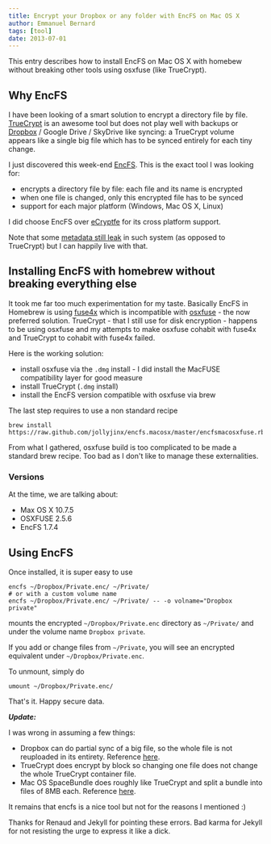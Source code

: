 ```yaml
---
title: Encrypt your Dropbox or any folder with EncFS on Mac OS X
author: Emmanuel Bernard
tags: [tool]
date: 2013-07-01
---
```

This entry describes how to install EncFS on Mac OS X with homebew without
breaking other tools using osxfuse (like TrueCrypt).


## Why EncFS

I have been looking of a smart solution to encrypt a directory file by file.
[TrueCrypt](http://www.truecrypt.org) is an awesome tool but does not play 
well with backups or [Dropbox](http://db.tt/U63QbWK) / Google Drive / SkyDrive like syncing: a TrueCrypt
volume appears like a single big file which has to be synced entirely for
each tiny change.

I just discovered this week-end [EncFS](http://en.wikipedia.org/wiki/EncFS). This
is the exact tool I was looking for:

- encrypts a directory file by file: each file and its name is encrypted
- when one file is changed, only this encrypted file has to be synced
- support for each major platform (Windows, Mac OS X, Linux)

I did choose EncFS over [eCryptfe](http://ecryptfs.org) for its cross platform support.

Note that some [metadata still
leak](http://en.wikipedia.org/wiki/EncFS#Disadvantages) in such system (as
opposed to TrueCrypt) but I can happily live with that.

## Installing EncFS with homebrew without breaking everything else

It took me far too much experimentation for my taste. Basically EncFS in
Homebrew is using [fuse4x](http://fuse4x.github.io) which is incompatible with
[osxfuse](http://osxfuse.github.io) - the now preferred solution. TrueCrypt - that
I still use for disk encryption - happens to be using osxfuse and my attempts to
make osxfuse cohabit with fuse4x and TrueCrypt to cohabit with fuse4x failed.

Here is the working solution:

- install osxfuse via the `.dmg` install - I did install the MacFUSE compatibility layer for good measure
- install TrueCrypt (`.dmg` install)
- install the EncFS version compatible with osxfuse via brew

The last step requires to use a non standard recipe

    brew install https://raw.github.com/jollyjinx/encfs.macosx/master/encfsmacosxfuse.rb

From what I gathered, osxfuse build is too complicated to be made a standard
brew recipe. Too bad as I don't like to manage these externalities.

### Versions

At the time, we are talking about:

- Max OS X 10.7.5
- OSXFUSE 2.5.6
- EncFS 1.7.4

## Using EncFS

Once installed, it is super easy to use

    encfs ~/Dropbox/Private.enc/ ~/Private/
    # or with a custom volume name
    encfs ~/Dropbox/Private.enc/ ~/Private/ -- -o volname="Dropbox private"

mounts the encrypted `~/Dropbox/Private.enc` directory as `~/Private/` and
under the volume name `Dropbox private`.

If you add or change files from `~/Private`, you will see an encrypted equivalent under
`~/Dropbox/Private.enc`.

To unmount, simply do

    umount ~/Dropbox/Private.enc/

That's it. Happy secure data.

_**Update:**_

I was wrong in assuming a few things:

* Dropbox can do partial sync of a big file, so the whole file is not reuploaded
  in its entirety. Reference [here](http://serverfault.com/questions/52861/how-does-dropbox-version-upload-large-files).
* TrueCrypt does encrypt by block so changing one file does not change the whole TrueCrypt container file.
* Mac OS SpaceBundle does roughly like TrueCrypt and split a bundle into files of 8MB each.
  Reference [here](http://crucialsecurityblog.harris.com/tag/sparsebundle/).

It remains that encfs is a nice tool but not for the reasons I mentioned :)

Thanks for Renaud and Jekyll for pointing these errors.
Bad karma for Jekyll for not resisting the urge to express it like a dick.
